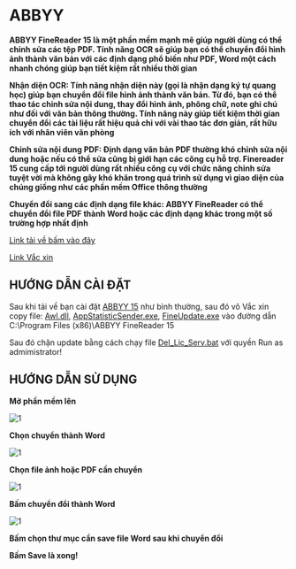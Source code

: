 # ABBYY

**ABBYY FineReader 15 là một phần mềm mạnh mẽ giúp người dùng có thể chỉnh sửa các tệp PDF. Tính năng OCR sẽ giúp bạn có thể chuyển đổi hình ảnh thành văn bản với các định dạng phổ biến như PDF, Word một cách nhanh chóng giúp bạn tiết kiệm rất nhiều thời gian**

**Nhận diện OCR: Tính năng nhận diện này (gọi là nhận dạng ký tự quang học) giúp bạn chuyển đổi file hình ảnh thành văn bản. Từ đó, bạn có thể thao tác chỉnh sửa nội dung, thay đổi hình ảnh, phông chữ, note ghi chú như đối với văn bản thông thường. Tính năng này giúp tiết kiệm thời gian chuyển đổi các tài liệu rất hiệu quả chỉ với vài thao tác đơn giản, rất hữu ích với nhân viên văn phòng**

**Chỉnh sửa nội dung PDF: Định dạng văn bản PDF thường khó chỉnh sửa nội dung hoặc nếu có thể sửa cũng bị giới hạn các công cụ hỗ trợ. Finereader 15 cung cấp tới người dùng rất nhiều công cụ với chức năng chỉnh sửa tuyệt vời mà không gây khó khăn trong quá trình sử dụng vì giao diện của chúng giống như các phần mềm Office thông thường**

**Chuyển đổi sang các định dạng file khác: ABBYY FineReader có thể chuyển đổi file PDF thành Word hoặc các định dạng khác trong một số trường hợp nhất định**

[Link tải về bấm vào đây](https://bsthanh-my.sharepoint.com/:u:/g/personal/0914678254_bsthanh_tk/ES6pAKtdIWlFj07a8L7pEJ4BTMRw72jQiEtn-G2NGZqliQ?e=ugbFhK)

[Link Vắc xin](https://bsthanh-my.sharepoint.com/:f:/g/personal/0914678254_bsthanh_tk/EnShtJlLNypMhsmLvu-b8ZkBUKBhI3bsbwmgw6eH0jXPQg?e=BC3JLX)

## HƯỚNG DẪN CÀI ĐẶT ##

Sau khi tải về bạn cài đặt [ABBYY 15](https://bsthanh-my.sharepoint.com/:u:/g/personal/0914678254_bsthanh_tk/ES6pAKtdIWlFj07a8L7pEJ4BzwXHX1KnZwsMWjBBTV5M-Q?e=bMSU2W) như bình thường, sau đó vô Vắc xin copy file: [Awl.dll](https://bsthanh-my.sharepoint.com/:u:/g/personal/0914678254_bsthanh_tk/EcO282XzRcpAhWtYaV1Pg9YBHS3wlHKMfYkKXq6UaM6fYg?e=eRS6KM), [AppStatisticSender.exe](https://bsthanh-my.sharepoint.com/:u:/g/personal/0914678254_bsthanh_tk/ET_IXrIumUdHiZ1eX2JirogBoOLEkEIsrTG57E5Y4FXHvQ?e=6NmmxT), [FineUpdate.exe](https://bsthanh-my.sharepoint.com/:u:/g/personal/0914678254_bsthanh_tk/EbcabtfeSn9MhM13UGDu2DMBkQw6iXOKqR3hZ83vi83Nsg?e=Flo7gW) vào đường dẫn C:\Program Files (x86)\ABBYY FineReader 15

Sau đó chặn update bằng cách chạy file [Del_Lic_Serv.bat](https://bsthanh-my.sharepoint.com/:u:/g/personal/0914678254_bsthanh_tk/EQmyy-pEgqVCoqANllKUIDQB5bhumDeGpUkR712P2tMQiQ?e=151cNK) với quyền Run as admimistrator!

## HƯỚNG DẪN SỬ DỤNG ##

**Mở phần mềm lên**

![1](https://user-images.githubusercontent.com/82578024/165058113-467281d9-1eea-4d76-9714-0545ddf2730d.jpg)

**Chọn chuyển thành Word**

![1](https://user-images.githubusercontent.com/82578024/165058337-2c16e1e0-7f3d-4fc1-a001-c4e172b9365d.jpg)

**Chọn file ảnh hoặc PDF cần chuyển**

![1](https://user-images.githubusercontent.com/82578024/165058557-e32e4eb6-e0ce-4eff-94f3-9301a4c9dc3f.jpg)

**Bấm chuyển đổi thành Word**

![1](https://user-images.githubusercontent.com/82578024/165058814-85c7dc5f-edfb-4e87-9925-f4f5128562da.jpg)

**Bấm chọn thư mục cần save file Word sau khi chuyển đổi**

**Bấm Save là xong!**
